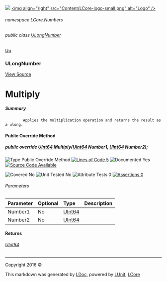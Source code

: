 ![](Content/LCore-banner-small.png "")
[&lt;img align=&quot;right&quot; src=&quot;Content/LCore-logo-small.png&quot; alt=&quot;Logo&quot; /&gt;](../README.md)

###### namespace LCore.Numbers

###### public class [ULongNumber](docs/ULongNumber.md)
[Up](docs/ULongNumber.md)

### ULongNumber
[View Source](Numbers/ULongNumber.cs)

# Multiply

##### Summary

            Applies the multiplication operation and returns the result as a ulong.
            

#### Public Override Method

##### public override <a href="https://msdn.microsoft.com/en-us/library/system.uint64.aspx" alt="">UInt64</a> Multiply(<a href="https://msdn.microsoft.com/en-us/library/system.uint64.aspx" alt="">UInt64</a> Number1, <a href="https://msdn.microsoft.com/en-us/library/system.uint64.aspx" alt="">UInt64</a> Number2);

![Type Public Override Method](http://b.repl.ca/v1/Type-Public%20Override%20Method-blue.png "") [![Lines of Code 5](http://b.repl.ca/v1/Lines%20of%20Code-5-blue.png "")](Numbers/ULongNumber.cs#L88)    ![Documented Yes](http://b.repl.ca/v1/Documented-Yes-brightgreen.png "") [![Source Code Available](http://b.repl.ca/v1/Source%20Code-Available-brightgreen.png "")](Numbers/ULongNumber.cs#L88)

![Covered No](http://b.repl.ca/v1/Covered-No-red.png "") ![Unit Tested No](http://b.repl.ca/v1/Unit%20Tested-No-lightgrey.png "") ![Attribute Tests 0](http://b.repl.ca/v1/Attribute%20Tests-0-lightgrey.png "") [![Assertions 0](http://b.repl.ca/v1/Assertions-0-lightgrey.png "")](Numbers/ULongNumber.cs)

###### Parameters

Parameter | Optional | Type | Description
:---  | :---  | :---  | :--- 
Number1 | No | [UInt64](https://msdn.microsoft.com/en-us/library/system.uint64.aspx) | 
Number2 | No | [UInt64](https://msdn.microsoft.com/en-us/library/system.uint64.aspx) | 


#### Returns

###### [UInt64](https://msdn.microsoft.com/en-us/library/system.uint64.aspx)



---

Copyright 2016 &copy; [](../README.md) [](../TableOfContents.md)

This markdown was generated by [LDoc](https://github.com/CodeSingularity/LDoc), powered by [LUnit](https://github.com/CodeSingularity/LUnit), [LCore](https://github.com/CodeSingularity/LCore)
